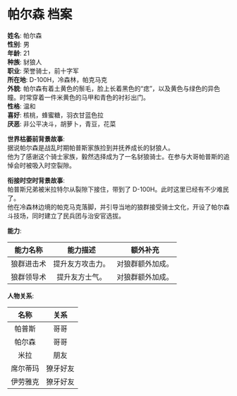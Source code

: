 # 帕尔森 档案

**姓名**: 帕尔森  
**性别**: 男  
**年龄**: 21  
**种族**: 豺狼人  
**职业**: 荣誉骑士，前十字军  
**所在地**: D-100H，冷森林，帕克马克  
**外貌**: 帕尔森有着土黄色的鬃毛，脸上长着黑色的“痣”，以及黄色与绿色的异色瞳。时常穿着一件米黄色的马甲和青色的衬衫出门。  
**性格**: 温和  
**喜好**: 核桃，蜂蜜糖，羽衣甘蓝色拉  
**厌恶**: 非公平决斗，胡萝卜，青豆，花菜  

**世界枯萎前背景故事**:  
据说帕尔森是战乱时期帕普斯家族捡到并抚养成长的豺狼人。  
他为了感谢这个骑士家族，毅然选择成为了一名豺狼骑士。在参与大哥帕普斯的追悼会时被吸入时空裂隙。

**衔接时空时背景故事**:  
帕普斯兄弟被米拉特尔从裂隙下接住，带到了 D-100H。此时这里已经有不少难民了。  
他在冷森林边境的帕克马克落脚，并引导当地的狼群接受骑士文化，开设了帕尔森斗技场，同时建立了民兵团与治安官选拔。

**能力**:

|能力名称|能力描述|额外补充|
|:---:|:---:|:---:|
|狼群进击术|提升友方攻击力。|对狼群额外加成。|
|狼群领导术|提升友方士气。|对狼群额外加成。|

**人物关系**:

|名称|关系|
|:---:|:---:|
|帕普斯|哥哥|
|帕尔森|哥哥|
|米拉|朋友|
|席尔蒂玛|獠牙好友|
|伊劳雅克|獠牙好友|

